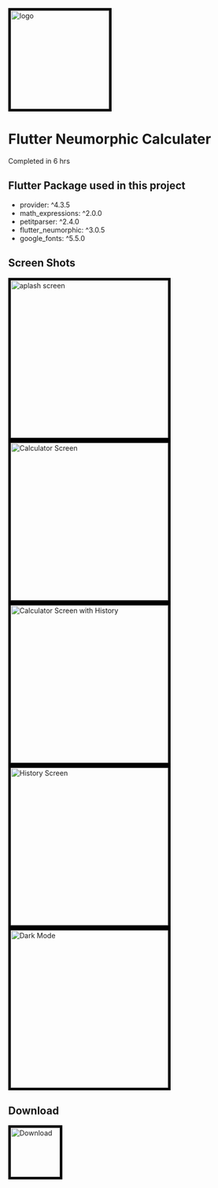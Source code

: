 <img  src = "https://raw.github.com/wekex35/FlutterCalculator/master/screenshots/logo.png" style="border:5px solid black" alt="logo" width="200">


# Flutter Neumorphic Calculater
Completed in 6 hrs

## Flutter Package used in this project
<ul>
<li>provider: ^4.3.5</li>
<li>math_expressions: ^2.0.0</li>
<li>petitparser: ^2.4.0</li>
<li>flutter_neumorphic: ^3.0.5</li>
<li>google_fonts: ^5.5.0</li>
</ul>

## Screen Shots
<div float="left">
<img  src = "https://raw.github.com/wekex35/FlutterCalculator/master/screenshots/Screenshot_6.png" style="border:5px solid black" alt="aplash screen" width="320">

<img  src = "https://raw.github.com/wekex35/FlutterCalculator/master/screenshots/Screenshot_2.png" style="border:5px solid black" alt="Calculator Screen" width="320">
<img  src = "https://raw.github.com/wekex35/FlutterCalculator/master/screenshots/Screenshot_4.png" style="border:5px solid black" alt="Calculator Screen with History" width="320">
<img  src = "https://raw.github.com/wekex35/FlutterCalculator/master/screenshots/Screenshot_5.png" style="border:5px solid black" alt="History Screen" width="320">
<img  src = "https://raw.github.com/wekex35/FlutterCalculator/master/screenshots/Screenshot_7.png" style="border:5px solid black" alt="Dark Mode" width="320">
</div>

## Download

 <a href="https://raw.github.com/wekex35/FlutterCalculator/master/screenshots/app-release.apk" download>
 <img  src = "https://raw.github.com/wekex35/FlutterCalculator/master/screenshots/logo.png" style="border:5px solid black" alt="Download" width="100">
 </a> 










